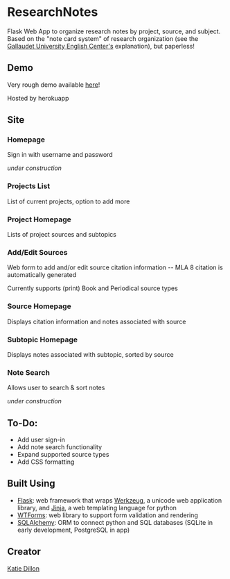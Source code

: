 # ResearchNotes
Flask Web App to organize research notes by project, source, and subject. Based on the "note card system" of research organization (see the
[Gallaudet University English Center's](https://www.gallaudet.edu/tutorial-and-instructional-programs/english-center/the-process-and-type-of-writing/pre-writing-writing-and-revising/the-note-card-system) explanation), but paperless!

## Demo
Very rough demo available [here](https://research-note-organizer.herokuapp.com/)!

Hosted by herokuapp

## Site
### Homepage
Sign in with username and password

*under construction*

### Projects List
List of current projects, option to add more

### Project Homepage
Lists of project sources and subtopics

### Add/Edit Sources
Web form to add and/or edit source citation information -- MLA 8 citation is automatically generated

Currently supports (print) Book and Periodical source types

### Source Homepage
Displays citation information and notes associated with source

### Subtopic Homepage
Displays notes associated with subtopic, sorted by source

### Note Search
Allows user to search & sort notes

*under construction*

## To-Do:
- Add user sign-in
- Add note search functionality
- Expand supported source types
- Add CSS formatting

## Built Using
- [Flask](https://flask.palletsprojects.com/en/1.1.x/#): web framework that wraps [Werkzeug](https://werkzeug.palletsprojects.com/), a unicode web application library, and [Jinja](http://jinja.pocoo.org/docs), a web templating language for python
- [WTForms](https://wtforms.readthedocs.io/en/2.3.x/): web library to support form validation and rendering
- [SQLAlchemy](https://docs.sqlalchemy.org/en/13/): ORM to connect python and SQL databases (SQLite in early development, PostgreSQL in app)

## Creator
[Katie Dillon](https://github.com/ked66)
